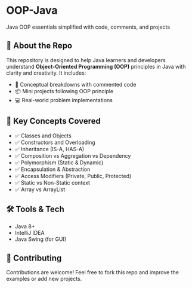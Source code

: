 # OOP-Java
Java OOP essentials simplified with code, comments, and projects

## 📌 About the Repo

This repository is designed to help Java learners and developers understand **Object-Oriented Programming (OOP)** principles in Java with clarity and creativity. It includes:

- 🧠 Conceptual breakdowns with commented code
- 📦 Mini projects following OOP principle
- 💻 Real-world problem implementations

## 🔑 Key Concepts Covered

- ✅ Classes and Objects
- ✅ Constructors and Overloading
- ✅ Inheritance (IS-A, HAS-A)
- ✅ Composition vs Aggregation vs Dependency
- ✅ Polymorphism (Static & Dynamic)
- ✅ Encapsulation & Abstraction
- ✅ Access Modifiers (Private, Public, Protected)
- ✅ Static vs Non-Static context
- ✅ Array vs ArrayList
  
## 🛠️ Tools & Tech

- Java 8+  
- IntelliJ IDEA
- Java Swing (for GUI)  

## 🤝 Contributing

Contributions are welcome! Feel free to fork this repo and improve the examples or add new projects.

